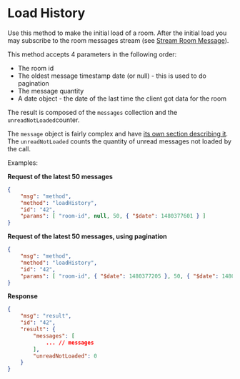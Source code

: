 # Load History

Use this method to make the initial load of a room. After the initial load you may subscribe to the room messages stream (see [Stream Room Message][1]).

This method accepts 4 parameters in the following order:
- The room id
- The oldest message timestamp date (or null) - this is used to do pagination
- The message quantity
- A date object - the date of the last time the client got data for the room

The result is composed of the `messages` collection and the `unreadNotLoaded`counter.

The `message` object is fairly complex and have [its own section describing it][2]. The `unreadNotLoaded` counts the quantity of unread messages not loaded by the call.

Examples:

**Request of the latest 50 messages**

```json
{
    "msg": "method",
    "method": "loadHistory",
    "id": "42",
    "params": [ "room-id", null, 50, { "$date": 1480377601 } ]
}
```

**Request of the latest 50 messages, using pagination**

```json
{
    "msg": "method",
    "method": "loadHistory",
    "id": "42",
    "params": [ "room-id", { "$date": 1480377205 }, 50, { "$date": 1480377601 } ]
}
```

**Response**

```json
{
    "msg": "result",
    "id": "42",
    "result": {
        "messages": [
            ... // messages
        ],
        "unreadNotLoaded": 0
    }
}
```

[1]:../../2.%20Subscriptions/4.%20Stream%20Room%20Messages
[2]:../../3.%20The%20Message%20Object